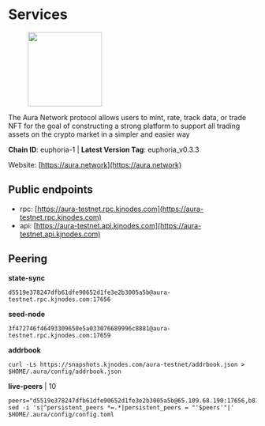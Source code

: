 # Services

<figure><img src="https://raw.githubusercontent.com/kj89/testnet_manuals/main/pingpub/logos/aura.png" width="150" alt=""><figcaption></figcaption></figure>

The Aura Network protocol allows users to mint, rate, track data,  or trade NFT for the goal of constructing a strong platform to  support all trading assets on the crypto market in a simpler and easier way

**Chain ID**: euphoria-1 | **Latest Version Tag**: euphoria_v0.3.3

Website: [https://aura.network](https://aura.network)


## Public endpoints

* rpc: [https://aura-testnet.rpc.kjnodes.com](https://aura-testnet.rpc.kjnodes.com)
* api: [https://aura-testnet.api.kjnodes.com](https://aura-testnet.api.kjnodes.com)

## Peering

**state-sync**

```
d5519e378247dfb61dfe90652d1fe3e2b3005a5b@aura-testnet.rpc.kjnodes.com:17656
```

**seed-node**

```
3f472746f46493309650e5a033076689996c8881@aura-testnet.rpc.kjnodes.com:17659
```

**addrbook**
```
curl -Ls https://snapshots.kjnodes.com/aura-testnet/addrbook.json > $HOME/.aura/config/addrbook.json
```

**live-peers** | 10
```
peers="d5519e378247dfb61dfe90652d1fe3e2b3005a5b@65.109.68.190:17656,b8125bee4bc07c591dfa0e292d18a800d28fabef@65.21.139.244:26656,3d6b07bdb11754c8c8512525dac109d8bdee3857@65.21.53.39:56656,122199398cc8760635a03aded20dd7d448c4cb79@167.235.79.173:26656,465b0a11c7ec9433f64758e0613361ebb4a5ce6e@213.133.102.206:20356,fdcc8f1ca406213d79947c5f38920a085ed90c0f@144.202.72.17:26636,64fdaa6da59901793beda215679ac2a6549b46b4@144.91.122.166:26656,5fa2ce7aef7fe5f5b338f3f1dc1ffd2f58fcf120@18.219.32.49:26656,7812205773ac30f3d47200ac2391c79896c60135@54.254.220.113:26656,2e1407476ad3566eb11ac92ad1df4782c7ba83dd@18.143.61.108:26656"
sed -i 's|^persistent_peers *=.*|persistent_peers = "'$peers'"|' $HOME/.aura/config/config.toml
```
